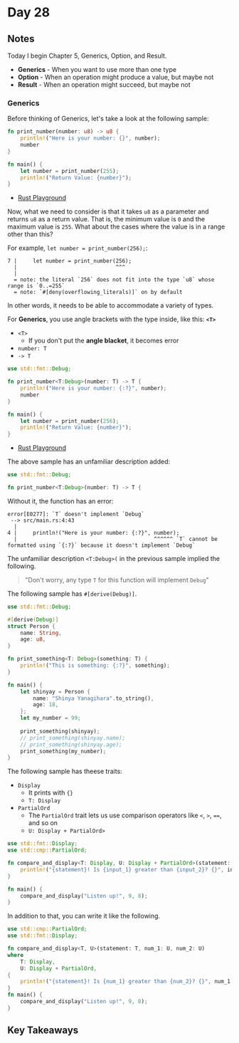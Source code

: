 # Day 28

## Notes

Today I begin Chapter 5, Generics, Option, and Result.

- **Generics** - When you want to use more than one type
- **Option** - When an operation might produce a value, but maybe not
- **Result** - When an operation might succeed, but maybe not

### Generics

Before thinking of Generics, let's take a look at the following sample:

```rust
fn print_number(number: u8) -> u8 {
    println!("Here is your number: {}", number);
    number
}

fn main() {
    let number = print_number(255);
    println!("Return Value: {number}");
}
```

- [Rust Playground](https://play.rust-lang.org/?version=stable&mode=debug&edition=2021&gist=6c6fdb864af121d46f6e2be9103ef279)

Now, what we need to consider is that it takes `u8` as a parameter and returns `u8` as a return value.
That is, the minimum value is `0` and the maximum value is `255`. What about the cases where the value is in a range other than this?

For example, `let number = print_number(256);`:

```shell
7 |     let number = print_number(256);
  |                               ^^^
  |
  = note: the literal `256` does not fit into the type `u8` whose range is `0..=255`
  = note: `#[deny(overflowing_literals)]` on by default

```

In other words, it needs to be able to accommodate a variety of types.

For **Generics**, you use angle brackets with the type inside, like this: **`<T>`**

- `<T>`
  - If you don't put the **angle blacket**, it becomes error
- `number: T`
- `-> T`

```rust
use std::fmt::Debug;

fn print_number<T:Debug>(number: T) -> T {
    println!("Here is your number: {:?}", number);
    number
}

fn main() {
    let number = print_number(256);
    println!("Return Value: {number}");
}
```

- [Rust Playground](https://play.rust-lang.org/?version=stable&mode=debug&edition=2021&gist=0993448dfd1cfe78d9db84690d33b441)

The above sample has an unfamiliar description added:

```rust
use std::fmt::Debug;

fn print_number<T:Debug>(number: T) -> T {
```

Without it, the function has an error:

```text
error[E0277]: `T` doesn't implement `Debug`
 --> src/main.rs:4:43
  |
4 |     println!("Here is your number: {:?}", number);
  |                                           ^^^^^^ `T` cannot be formatted using `{:?}` because it doesn't implement `Debug`
```

The unfamiliar description `<T:Debug>(` in the previous sample implied the following.

> "Don't worry, any type `T` for this function will implement `Debug`"

The following sample has `#[derive(Debug)]`.

```rust
use std::fmt::Debug;

#[derive(Debug)]
struct Person {
    name: String,
    age: u8,
}

fn print_something<T: Debug>(something: T) {
    println!("This is something: {:?}", something);
}

fn main() {
    let shinyay = Person {
        name: "Shinya Yanagihara".to_string(),
        age: 18,
    };
    let my_number = 99;
    
    print_something(shinyay);
    // print_something(shinyay.name);
    // print_something(shinyay.age);
    print_something(my_number);
}
```

The following sample has theese traits:

- `Display`
  - It prints with `{}`
  - `T: Display`
- `PartialOrd`
  - The `PartialOrd` trait lets us use comparison operators like `<`, `>`, `==`, and so on
  - `U: Display + PartialOrd>`

```rust
use std::fmt::Display;
use std::cmp::PartialOrd;

fn compare_and_display<T: Display, U: Display + PartialOrd>(statement: T, input_1: U, input_2: U) {
    println!("{statement}! Is {input_1} greater than {input_2}? {}", input_1 > input_2);
}

fn main() {
    compare_and_display("Listen up!", 9, 8);
}
```

In addition to that, you can write it like the following.

```rust
use std::cmp::PartialOrd;
use std::fmt::Display;

fn compare_and_display<T, U>(statement: T, num_1: U, num_2: U)
where
    T: Display,
    U: Display + PartialOrd,
{
    println!("{statement}! Is {num_1} greater than {num_2}? {}", num_1 > num_2);
}
fn main() {
    compare_and_display("Listen up!", 9, 8);
}
```

## Key Takeaways
